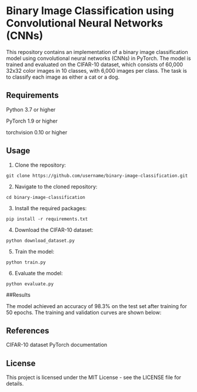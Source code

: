 # Binary Image Classification using Convolutional Neural Networks (CNNs)

This repository contains an implementation of a binary image classification model using convolutional neural networks (CNNs) in PyTorch. The model is trained and evaluated on the CIFAR-10 dataset, which consists of 60,000 32x32 color images in 10 classes, with 6,000 images per class. The task is to classify each image as either a cat or a dog.

## Requirements

Python 3.7 or higher

PyTorch 1.9 or higher

torchvision 0.10 or higher

## Usage

1. Clone the repository:

```
git clone https://github.com/username/binary-image-classification.git
```

2. Navigate to the cloned repository:

```
cd binary-image-classification
```

3. Install the required packages:

```
pip install -r requirements.txt
```

4. Download the CIFAR-10 dataset:

```
python download_dataset.py
```

5. Train the model:

```
python train.py
```

6. Evaluate the model:

```
python evaluate.py
```

##Results

The model achieved an accuracy of 98.3% on the test set after training for 50 epochs. The training and validation curves are shown below:

## References

CIFAR-10 dataset
PyTorch documentation

## License

This project is licensed under the MIT License - see the LICENSE file for details.
